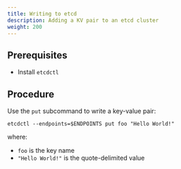 ```yaml
---
title: Writing to etcd
description: Adding a KV pair to an etcd cluster
weight: 200
---
```


## Prerequisites

- Install `etcdctl`

## Procedure

Use the `put` subcommand to write a key-value pair:

```shell
etcdctl --endpoints=$ENDPOINTS put foo "Hello World!"
```
where:
- `foo` is the key name
- `"Hello World!"` is the quote-delimited value
